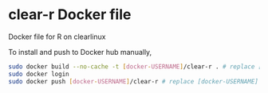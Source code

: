 # clear-r Docker file

Docker file for R on clearlinux

To install and push to Docker hub manually,

```bash
sudo docker build --no-cache -t [docker-USERNAME]/clear-r . # replace [docker-USERNAME] with your Docker username
sudo docker login
sudo docker push [docker-USERNAME]/clear-r # replace [docker-USERNAME] with your Docker username
```

